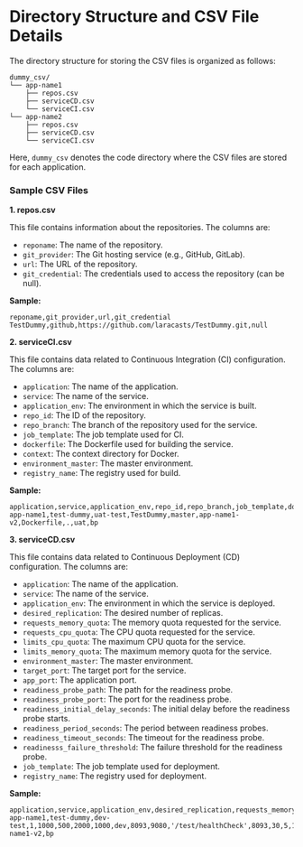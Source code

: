 # Directory Structure and CSV File Details

The directory structure for storing the CSV files is organized as follows:

```
dummy_csv/
└── app-name1
    ├── repos.csv
    ├── serviceCD.csv
    └── serviceCI.csv
└── app-name2
    ├── repos.csv
    ├── serviceCD.csv
    └── serviceCI.csv
```

Here, `dummy_csv` denotes the code directory where the CSV files are stored for each application.

### Sample CSV Files

**1. repos.csv**

This file contains information about the repositories. The columns are:

- `reponame`: The name of the repository.
- `git_provider`: The Git hosting service (e.g., GitHub, GitLab).
- `url`: The URL of the repository.
- `git_credential`: The credentials used to access the repository (can be null).

**Sample:**

```
reponame,git_provider,url,git_credential
TestDummy,github,https://github.com/laracasts/TestDummy.git,null
```

**2. serviceCI.csv**

This file contains data related to Continuous Integration (CI) configuration. The columns are:

- `application`: The name of the application.
- `service`: The name of the service.
- `application_env`: The environment in which the service is built.
- `repo_id`: The ID of the repository.
- `repo_branch`: The branch of the repository used for the service.
- `job_template`: The job template used for CI.
- `dockerfile`: The Dockerfile used for building the service.
- `context`: The context directory for Docker.
- `environment_master`: The master environment.
- `registry_name`: The registry used for build.

**Sample:**

```
application,service,application_env,repo_id,repo_branch,job_template,dockerfile,context,environment_master,registry_name
app-name1,test-dummy,uat-test,TestDummy,master,app-name1-v2,Dockerfile,.,uat,bp
```

**3. serviceCD.csv**

This file contains data related to Continuous Deployment (CD) configuration. The columns are:

- `application`: The name of the application.
- `service`: The name of the service.
- `application_env`: The environment in which the service is deployed.
- `desired_replication`: The desired number of replicas.
- `requests_memory_quota`: The memory quota requested for the service.
- `requests_cpu_quota`: The CPU quota requested for the service.
- `limits_cpu_quota`: The maximum CPU quota for the service.
- `limits_memory_quota`: The maximum memory quota for the service.
- `environment_master`: The master environment.
- `target_port`: The target port for the service.
- `app_port`: The application port.
- `readiness_probe_path`: The path for the readiness probe.
- `readiness_probe_port`: The port for the readiness probe.
- `readiness_initial_delay_seconds`: The initial delay before the readiness probe starts.
- `readiness_period_seconds`: The period between readiness probes.
- `readiness_timeout_seconds`: The timeout for the readiness probe.
- `readinesss_failure_threshold`: The failure threshold for the readiness probe.
- `job_template`: The job template used for deployment.
- `registry_name`: The registry used for deployment.

**Sample:**

```
application,service,application_env,desired_replication,requests_memory_quota,requests_cpu_quota,limits_cpu_quota,limits_memory_quota,environment_master,target_port,app_port,readiness_probe_path,readiness_probe_port,readiness_initial_delay_seconds,readiness_period_seconds,readiness_timeout_seconds,readinesss_failure_threshold,job_template,registry_name
app-name1,test-dummy,dev-test,1,1000,500,2000,1000,dev,8093,9080,'/test/healthCheck',8093,30,5,10,5,app-name1-v2,bp
```
